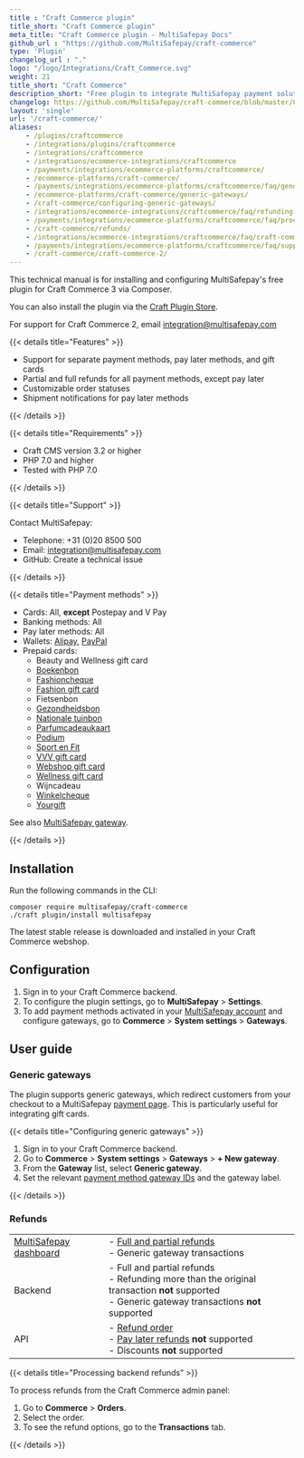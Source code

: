 ```yaml
---
title : "Craft Commerce plugin"
title_short: "Craft Commerce plugin"
meta_title: "Craft Commerce plugin - MultiSafepay Docs"
github_url : "https://github.com/MultiSafepay/craft-commerce"
type: 'Plugin'
changelog_url : "."
logo: "/logo/Integrations/Craft_Commerce.svg"
weight: 21
title_short: "Craft Commerce"
description_short: "Free plugin to integrate MultiSafepay payment solutions into your Craft Commerce webshop."
changelog: https://github.com/MultiSafepay/craft-commerce/blob/master/CHANGELOG.md
layout: 'single'
url: '/craft-commerce/'
aliases: 
    - /plugins/craftcommerce
    - /integrations/plugins/craftcommerce
    - /integrations/craftcommerce
    - /integrations/ecommerce-integrations/craftcommerce
    - /payments/integrations/ecommerce-platforms/craftcommerce/
    - /ecommerce-platforms/craft-commerce/
    - /payments/integrations/ecommerce-platforms/craftcommerce/faq/generic-gateways/
    - /ecommerce-platforms/craft-commerce/generic-gateways/
    - /craft-commerce/configuring-generic-gateways/
    - /integrations/ecommerce-integrations/craftcommerce/faq/refunding-craft-commerce/
    - /payments/integrations/ecommerce-platforms/craftcommerce/faq/processing-refunds/
    - /craft-commerce/refunds/
    - /integrations/ecommerce-integrations/craftcommerce/faq/craft-commerce-2-support/
    - /payments/integrations/ecommerce-platforms/craftcommerce/faq/support-for-craft-commerce-2/
    - /craft-commerce/craft-commerce-2/
---
```


This technical manual is for installing and configuring MultiSafepay's free plugin for Craft Commerce 3 via Composer.

You can also install the plugin via the [Craft Plugin Store](https://plugins.craftcms.com/multisafepay).

For support for Craft Commerce 2, email <integration@multisafepay.com>  

{{< details title="Features" >}}
 
- Support for separate payment methods, pay later methods, and gift cards
- Partial and full refunds for all payment methods, except pay later
- Customizable order statuses
- Shipment notifications for pay later methods

{{< /details >}}

{{< details title="Requirements" >}}
 
- Craft CMS version 3.2 or higher
- PHP 7.0 and higher
- Tested with PHP 7.0 

{{< /details >}}

{{< details title="Support" >}}
 
Contact MultiSafepay:

- Telephone: +31 (0)20 8500 500
- Email: <integration@multisafepay.com>
- GitHub: Create a technical issue

{{< /details >}}

{{< details title="Payment methods" >}}

- Cards: All, **except** Postepay and V Pay
- Banking methods: All
- Pay later methods: All
- Wallets: [Alipay](/payment-methods/alipay), [PayPal](/payment-methods/paypal)
- Prepaid cards:
    - Beauty and Wellness gift card
    - [Boekenbon](https://www.cadeaubon.nl/cadeaubonnen/nederlandse-boekenbon)
    - [Fashioncheque](https://www.fashioncheque.com/nl)
    - [Fashion gift card](https://www.fashion-giftcard.nl)
    - Fietsenbon
    - [Gezondheidsbon](https://www.gezondheidsbon.nl/mhome)
    - [Nationale tuinbon](https://www.nationale-tuinbon.nl)
    - [Parfumcadeaukaart](https://www.parfumcadeaukaart.nl)
    - [Podium](https://www.podiumcadeaukaart.nl)
    - [Sport en Fit](https://www.sportenfitcadeau.nl)
    - [VVV gift card](https://www.vvvcadeaukaarten.nl)
    - [Webshop gift card](https://www.webshopgiftcard.nl)
    - [Wellness gift card](https://www.wellnessgiftcard.nl)
    - Wijncadeau
    - [Winkelcheque](https://www.winkelcheque.nl)
    - [Yourgift](https://www.yourgift.nl/)

See also [MultiSafepay gateway](/developer/generic-gateways/#multisafepay-gateways).

{{< /details >}}

## Installation

Run the following commands in the CLI:

```
composer require multisafepay/craft-commerce
./craft plugin/install multisafepay
```

The latest stable release is downloaded and installed in your Craft Commerce webshop.

## Configuration
1. Sign in to your Craft Commerce backend.
2. To configure the plugin settings, go to **MultiSafepay** > **Settings**.  
3. To add payment methods activated in your [MultiSafepay account](https://merchant.multisafepay.com) and configure gateways, go to **Commerce** > **System settings** > **Gateways**.  

## User guide

### Generic gateways

The plugin supports generic gateways, which redirect customers from your checkout to a MultiSafepay [payment page](/payment-pages/). This is particularly useful for integrating gift cards.

{{< details title="Configuring generic gateways" >}}

1. Sign in to your Craft Commerce backend. 
2. Go to **Commerce** > **System settings** > **Gateways** > **+ New gateway**.
3. From the **Gateway** list, select **Generic gateway**.
4. Set the relevant [payment method gateway IDs](https://docs-api.multisafepay.com/reference/gateway-ids) and the gateway label.

{{< /details >}}

### Refunds

| | |
|---|---|
| [MultiSafepay dashboard](/refunds/full-partial/) | - [Full and partial refunds](/refunds/full-partial/) <br> - Generic gateway transactions |
| Backend | - Full and partial refunds <br> - Refunding more than the original transaction **not** supported <br> - Generic gateway transactions **not** supported |
| API | - [Refund order](https://docs-api.multisafepay.com/reference/refundorder) <br> - [Pay later refunds](/payment-methods/pay-later) **not** supported <br> - Discounts **not** supported |

{{< details title="Processing backend refunds" >}}

To process refunds from the Craft Commerce admin panel:  

1. Go to **Commerce** > **Orders**.
2. Select the order.
3. To see the refund options, go to the **Transactions** tab. 

{{< /details >}}